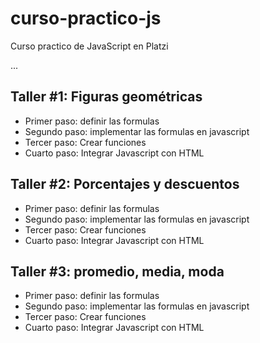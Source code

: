 # curso-practico-js
Curso practico de JavaScript en Platzi

...

## Taller #1: Figuras geométricas

- Primer paso: definir las formulas
- Segundo paso: implementar las formulas en javascript
- Tercer paso: Crear funciones
- Cuarto paso: Integrar Javascript con HTML


## Taller #2: Porcentajes y descuentos

- Primer paso: definir las formulas
- Segundo paso: implementar las formulas en javascript
- Tercer paso: Crear funciones
- Cuarto paso: Integrar Javascript con HTML 


## Taller #3: promedio, media, moda

- Primer paso: definir las formulas
- Segundo paso: implementar las formulas en javascript
- Tercer paso: Crear funciones
- Cuarto paso: Integrar Javascript con HTML 